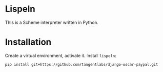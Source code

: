 Lispeln
=======

This is a Scheme interpreter written in Python.

Installation
============

Create a virtual environment, activate it. Install `lispeln`:

    pip install git+https://github.com/tangentlabs/django-oscar-paypal.git

